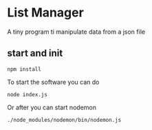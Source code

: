 # List Manager

A tiny program ti manipulate data from a json file 

## start and init
```
npm install
```
To start the software you can do 
```
node index.js
```
Or after you can start nodemon
```
./node_modules/nodemon/bin/nodemon.js 
```
